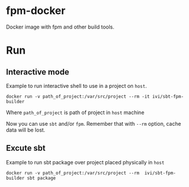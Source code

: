 # fpm-docker
Docker image with fpm and other build tools.

# Run #

## Interactive mode ##

Example to run interactive shell to use in a project on `host`.

	docker run -v path_of_project:/var/src/project --rm -it ivi/sbt-fpm-builder


Where `path_of_project` is path of project in `host` machine

Now you can use `sbt` and/or `fpm`. Remember that with `--rm` option, cache data will be lost.


## Excute sbt ##

Example to run sbt package over project placed physically in  `host`

	docker run -v path_of_project:/var/src/project --rm  ivi/sbt-fpm-builder sbt package
